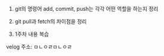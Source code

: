 1. git의 명령어 add, commit, push는 각각 어떤 역할을 하는지 정리

2. git pull과 fetch의 차이점을 정리

3. 1주차 내용 복습

velog 주소: ㅁㄴㅇㄹㅁㄴㅇㄹ
